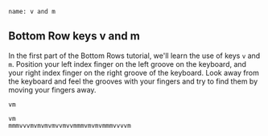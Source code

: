 ```ngMeta
name: v and m
```

## Bottom Row keys v and m

In the first part of the Bottom Rows tutorial, we'll learn the use of keys `v` and `m`.
Position your left index finger on the left groove on the keyboard, and your right index finger on the right groove of the keyboard. Look away from the keyboard and feel the grooves with your fingers and try to find them by moving your fingers away.


```trytyping
vm
```

```practicetyping
vm
mmmvvvmvmvmvmvvmvvmmmvmvmvmmmvvvvm
```

